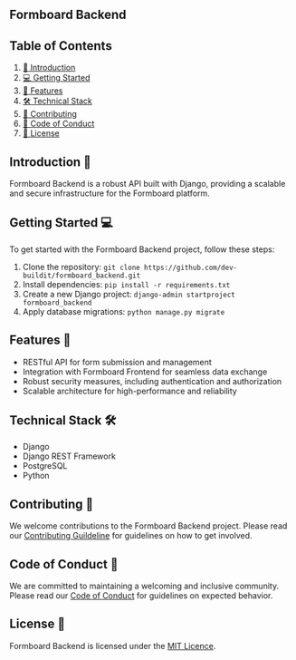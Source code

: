 Formboard Backend
---

## Table of Contents
1. [📝 Introduction](#introduction)
2. [💻 Getting Started](#getting-started)
3. [🎯 Features](#features)
4. [🛠️ Technical Stack](#technical-stack)
5. [🤝 Contributing](#contributing)
6. [📜 Code of Conduct](#code-of-conduct)
7. [📝 License](#licence)

## Introduction 📝
Formboard Backend is a robust API built with Django, providing a scalable and secure infrastructure for the Formboard platform.

## Getting Started 💻
To get started with the Formboard Backend project, follow these steps:

1. Clone the repository: `git clone https://github.com/dev-buildit/formboard_backend.git`
2. Install dependencies: `pip install -r requirements.txt`
3. Create a new Django project: `django-admin startproject formboard_backend`
4. Apply database migrations: `python manage.py migrate`

## Features 🎯
- RESTful API for form submission and management
- Integration with Formboard Frontend for seamless data exchange
- Robust security measures, including authentication and authorization
- Scalable architecture for high-performance and reliability

## Technical Stack 🛠️
- Django
- Django REST Framework
- PostgreSQL
- Python

## Contributing 🤝
We welcome contributions to the Formboard Backend project. Please read our [Contributing Guildeline](./CONTRIBUTING.md) for guidelines on how to get involved.

## Code of Conduct 📜
We are committed to maintaining a welcoming and inclusive community. Please read our [Code of Conduct](./CODE_OF_CONDUCT.md) for guidelines on expected behavior.

## License 📝
Formboard Backend is licensed under the [MIT Licence](./LICENSE.md).
